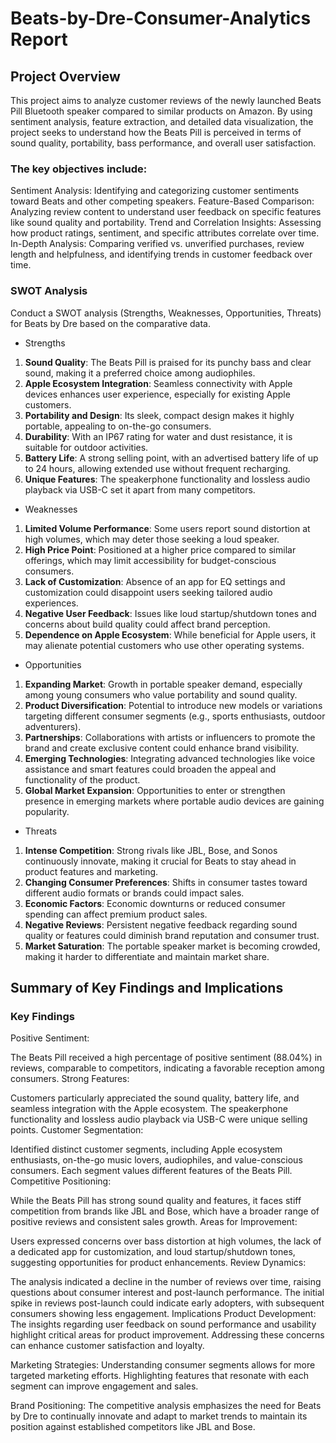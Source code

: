 # Beats-by-Dre-Consumer-Analytics Report

## Project Overview
This project aims to analyze customer reviews of the newly launched Beats Pill Bluetooth speaker compared to similar products on Amazon. By using sentiment analysis, feature extraction, and detailed data visualization, the project seeks to understand how the Beats Pill is perceived in terms of sound quality, portability, bass performance, and overall user satisfaction.

### The key objectives include:

Sentiment Analysis: Identifying and categorizing customer sentiments toward Beats and other competing speakers.
Feature-Based Comparison: Analyzing review content to understand user feedback on specific features like sound quality and portability.
Trend and Correlation Insights: Assessing how product ratings, sentiment, and specific attributes correlate over time.
In-Depth Analysis: Comparing verified vs. unverified purchases, review length and helpfulness, and identifying trends in customer feedback over time.

### SWOT Analysis
Conduct a SWOT analysis (Strengths, Weaknesses, Opportunities, Threats) for Beats by Dre based on the comparative data.

- Strengths
1. **Sound Quality**: The Beats Pill is praised for its punchy bass and clear sound, making it a preferred choice among audiophiles.
2. **Apple Ecosystem Integration**: Seamless connectivity with Apple devices enhances user experience, especially for existing Apple customers.
3. **Portability and Design**: Its sleek, compact design makes it highly portable, appealing to on-the-go consumers.
4. **Durability**: With an IP67 rating for water and dust resistance, it is suitable for outdoor activities.
5. **Battery Life**: A strong selling point, with an advertised battery life of up to 24 hours, allowing extended use without frequent recharging.
6. **Unique Features**: The speakerphone functionality and lossless audio playback via USB-C set it apart from many competitors.

- Weaknesses
1. **Limited Volume Performance**: Some users report sound distortion at high volumes, which may deter those seeking a loud speaker.
2. **High Price Point**: Positioned at a higher price compared to similar offerings, which may limit accessibility for budget-conscious consumers.
3. **Lack of Customization**: Absence of an app for EQ settings and customization could disappoint users seeking tailored audio experiences.
4. **Negative User Feedback**: Issues like loud startup/shutdown tones and concerns about build quality could affect brand perception.
5. **Dependence on Apple Ecosystem**: While beneficial for Apple users, it may alienate potential customers who use other operating systems.

- Opportunities
1. **Expanding Market**: Growth in portable speaker demand, especially among young consumers who value portability and sound quality.
2. **Product Diversification**: Potential to introduce new models or variations targeting different consumer segments (e.g., sports enthusiasts, outdoor adventurers).
3. **Partnerships**: Collaborations with artists or influencers to promote the brand and create exclusive content could enhance brand visibility.
4. **Emerging Technologies**: Integrating advanced technologies like voice assistance and smart features could broaden the appeal and functionality of the product.
5. **Global Market Expansion**: Opportunities to enter or strengthen presence in emerging markets where portable audio devices are gaining popularity.

- Threats
1. **Intense Competition**: Strong rivals like JBL, Bose, and Sonos continuously innovate, making it crucial for Beats to stay ahead in product features and marketing.
2. **Changing Consumer Preferences**: Shifts in consumer tastes toward different audio formats or brands could impact sales.
3. **Economic Factors**: Economic downturns or reduced consumer spending can affect premium product sales.
4. **Negative Reviews**: Persistent negative feedback regarding sound quality or features could diminish brand reputation and consumer trust.
5. **Market Saturation**: The portable speaker market is becoming crowded, making it harder to differentiate and maintain market share.

## Summary of Key Findings and Implications
### Key Findings

Positive Sentiment:

The Beats Pill received a high percentage of positive sentiment (88.04%) in reviews, comparable to competitors, indicating a favorable reception among consumers.
Strong Features:

Customers particularly appreciated the sound quality, battery life, and seamless integration with the Apple ecosystem. The speakerphone functionality and lossless audio playback via USB-C were unique selling points.
Customer Segmentation:

Identified distinct customer segments, including Apple ecosystem enthusiasts, on-the-go music lovers, audiophiles, and value-conscious consumers. Each segment values different features of the Beats Pill.
Competitive Positioning:

While the Beats Pill has strong sound quality and features, it faces stiff competition from brands like JBL and Bose, which have a broader range of positive reviews and consistent sales growth.
Areas for Improvement:

Users expressed concerns over bass distortion at high volumes, the lack of a dedicated app for customization, and loud startup/shutdown tones, suggesting opportunities for product enhancements.
Review Dynamics:

The analysis indicated a decline in the number of reviews over time, raising questions about consumer interest and post-launch performance. The initial spike in reviews post-launch could indicate early adopters, with subsequent consumers showing less engagement.
Implications
Product Development: The insights regarding user feedback on sound performance and usability highlight critical areas for product improvement. Addressing these concerns can enhance customer satisfaction and loyalty.

Marketing Strategies: Understanding consumer segments allows for more targeted marketing efforts. Highlighting features that resonate with each segment can improve engagement and sales.

Brand Positioning: The competitive analysis emphasizes the need for Beats by Dre to continually innovate and adapt to market trends to maintain its position against established competitors like JBL and Bose.
